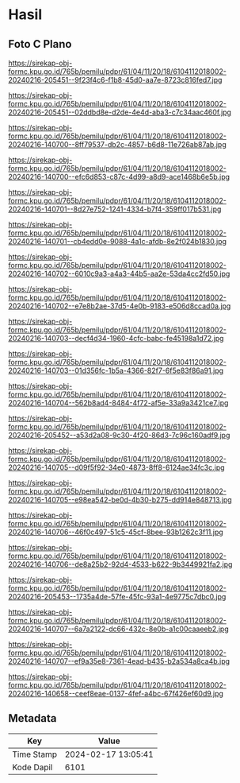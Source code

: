# Hasil

## Foto C Plano

https://sirekap-obj-formc.kpu.go.id/765b/pemilu/pdpr/61/04/11/20/18/6104112018002-20240216-205451--9f23f4c6-f1b8-45d0-aa7e-8723c816fed7.jpg

https://sirekap-obj-formc.kpu.go.id/765b/pemilu/pdpr/61/04/11/20/18/6104112018002-20240216-205451--02ddbd8e-d2de-4e4d-aba3-c7c34aac460f.jpg

https://sirekap-obj-formc.kpu.go.id/765b/pemilu/pdpr/61/04/11/20/18/6104112018002-20240216-140700--8ff79537-db2c-4857-b6d8-11e726ab87ab.jpg

https://sirekap-obj-formc.kpu.go.id/765b/pemilu/pdpr/61/04/11/20/18/6104112018002-20240216-140700--efc6d853-c87c-4d99-a8d9-ace1468b6e5b.jpg

https://sirekap-obj-formc.kpu.go.id/765b/pemilu/pdpr/61/04/11/20/18/6104112018002-20240216-140701--8d27e752-1241-4334-b7f4-359ff017b531.jpg

https://sirekap-obj-formc.kpu.go.id/765b/pemilu/pdpr/61/04/11/20/18/6104112018002-20240216-140701--cb4edd0e-9088-4a1c-afdb-8e2f024b1830.jpg

https://sirekap-obj-formc.kpu.go.id/765b/pemilu/pdpr/61/04/11/20/18/6104112018002-20240216-140702--6010c9a3-a4a3-44b5-aa2e-53da4cc2fd50.jpg

https://sirekap-obj-formc.kpu.go.id/765b/pemilu/pdpr/61/04/11/20/18/6104112018002-20240216-140702--e7e8b2ae-37d5-4e0b-9183-e506d8ccad0a.jpg

https://sirekap-obj-formc.kpu.go.id/765b/pemilu/pdpr/61/04/11/20/18/6104112018002-20240216-140703--decf4d34-1960-4cfc-babc-fe45198a1d72.jpg

https://sirekap-obj-formc.kpu.go.id/765b/pemilu/pdpr/61/04/11/20/18/6104112018002-20240216-140703--01d356fc-1b5a-4366-82f7-6f5e83f86a91.jpg

https://sirekap-obj-formc.kpu.go.id/765b/pemilu/pdpr/61/04/11/20/18/6104112018002-20240216-140704--562b8ad4-8484-4f72-af5e-33a9a3421ce7.jpg

https://sirekap-obj-formc.kpu.go.id/765b/pemilu/pdpr/61/04/11/20/18/6104112018002-20240216-205452--a53d2a08-9c30-4f20-86d3-7c96c160adf9.jpg

https://sirekap-obj-formc.kpu.go.id/765b/pemilu/pdpr/61/04/11/20/18/6104112018002-20240216-140705--d09f5f92-34e0-4873-8ff8-6124ae34fc3c.jpg

https://sirekap-obj-formc.kpu.go.id/765b/pemilu/pdpr/61/04/11/20/18/6104112018002-20240216-140705--e98ea542-be0d-4b30-b275-dd914e848713.jpg

https://sirekap-obj-formc.kpu.go.id/765b/pemilu/pdpr/61/04/11/20/18/6104112018002-20240216-140706--46f0c497-51c5-45cf-8bee-93b1262c3f11.jpg

https://sirekap-obj-formc.kpu.go.id/765b/pemilu/pdpr/61/04/11/20/18/6104112018002-20240216-140706--de8a25b2-92d4-4533-b622-9b3449921fa2.jpg

https://sirekap-obj-formc.kpu.go.id/765b/pemilu/pdpr/61/04/11/20/18/6104112018002-20240216-205453--1735a4de-57fe-45fc-93a1-4e9775c7dbc0.jpg

https://sirekap-obj-formc.kpu.go.id/765b/pemilu/pdpr/61/04/11/20/18/6104112018002-20240216-140707--6a7a2122-dc66-432c-8e0b-a1c00caaeeb2.jpg

https://sirekap-obj-formc.kpu.go.id/765b/pemilu/pdpr/61/04/11/20/18/6104112018002-20240216-140707--ef9a35e8-7361-4ead-b435-b2a534a8ca4b.jpg

https://sirekap-obj-formc.kpu.go.id/765b/pemilu/pdpr/61/04/11/20/18/6104112018002-20240216-140658--ceef8eae-0137-4fef-a4bc-67f426ef60d9.jpg


## Metadata

| Key        | Value               |
| ---------- | ------------------- |
| Time Stamp | 2024-02-17 13:05:41 |
| Kode Dapil | 6101                |



